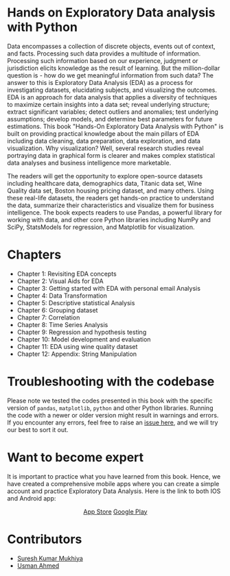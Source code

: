 # Hands on Exploratory Data analysis with Python

Data encompasses a collection of discrete objects, events out of context, and facts. Processing such data provides a multitude of information. Processing such information based on our experience, judgment or jurisdiction elicits knowledge as the result of learning. But the million-dollar question is - how do we get meaningful information from such data? The answer to this is Exploratory Data Analysis (EDA) as a process for investigating datasets, elucidating subjects, and visualizing the outcomes. EDA is an approach for data analysis that applies a diversity of techniques to maximize certain insights into a data set; reveal underlying structure; extract significant variables; detect outliers and anomalies; test underlying assumptions; develop models, and determine best parameters for future estimations. This book "Hands-On Exploratory Data Analysis with Python" is built on providing practical knowledge about the main pillars of EDA including data cleaning, data preparation, data exploration, and data visualization. Why visualization? Well, several research studies reveal portraying data in graphical form is clearer and makes complex statistical data analyses and business intelligence more marketable.

The readers will get the opportunity to explore open-source datasets including healthcare data, demographics data, Titanic data set, Wine Quality data set, Boston housing pricing dataset, and many others. Using these real-life datasets, the readers get hands-on practice to understand the data, summarize their characteristics and visualize them for business intelligence. The book expects readers to use Pandas, a powerful library for working with data, and other core Python libraries including NumPy and SciPy, StatsModels for regression, and Matplotlib for visualization.

# Chapters

- Chapter 1: Revisiting EDA concepts
- Chapter 2: Visual Aids for EDA
- Chapter 3: Getting started with EDA with personal email Analysis
- Chapter 4: Data Transformation
- Chapter 5: Descriptive statistical Analysis
- Chapter 6: Grouping dataset
- Chapter 7: Correlation
- Chapter 8: Time Series Analysis
- Chapter 9: Regression and hypothesis testing
- Chapter 10: Model development and evaluation
- Chapter 11: EDA using wine quality dataset
- Chapter 12: Appendix: String Manipulation


# Troubleshooting with the codebase

Please note we tested the codes presented in this book with the specific version of `pandas`, `matplotlib`, `python` and other Python libraries.  Running the code with a newer or older version might result in warnings and errors. If you encounter any errors, feel free to raise an [issue here](https://github.com/PacktPublishing/Hands-on-Exploratory-Data-Analysis-with-Python/issues?q=is%3Aissue+is%3Aopen+sort%3Aupdated-desc), and we will try our best to sort it out. 


# Want to become expert

It is important to practice what you have learned from this book. Hence, we have created a comprehensive mobile apps where you can create a simple account and practice Exploratory Data Analysis. Here is the link to both IOS and Android app:

<div style="text-align:center">


 [App Store](https://apps.apple.com/no/app/tech-quiz/id1510190983)
 [Google Play](https://play.google.com/store/apps/details?id=com.sureshkumarmukhiya.techquiz)
</div>

# Contributors

- [Suresh Kumar Mukhiya](https://github.com/sureshHARDIYA)
- [Usman Ahmed](https://github.com/usman189)
